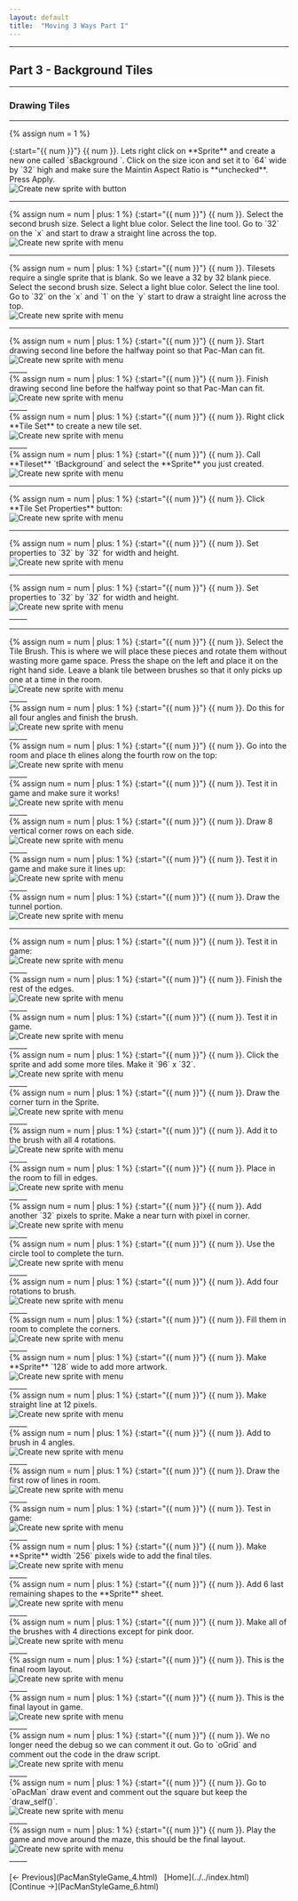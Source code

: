 ```yaml
---
layout: default
title:  "Moving 3 Ways Part I"
---
```



_____ 

## Part 3 - Background Tiles

_____ 

### Drawing Tiles
_____ 

{% assign num = 1 %}
<div class = "row">
<div class="col-12 col-lg-4 col align-self-center">
<div markdown = "1">
{:start="{{ num }}"}
{{ num }}. Lets right click on **Sprite** and create a new one called `sBackground `.  Click on the size icon and set it to `64` wide by `32` high and make sure the Maintin Aspect Ratio is **unchecked**.  Press Apply.
</div>
</div>
<div class="col-12 col-lg-8">
<img src="images/sBackgroundSpriteCreate.jpg"  class= "img-fluid"  alt="Create new sprite with button">  
</div>
</div>

_____ 
<div class = "row">
<div class="col-12 col-lg-4 col align-self-center">
<div markdown = "1">
{% assign num = num | plus: 1 %}
{:start="{{ num }}"}
{{ num }}.  Select the second brush size. Select a light blue color. Select the line tool.  Go to `32` on the `x` and start to draw a straight line across the top.
</div>
</div>
<div class="col-12 col-lg-8">
<img src="images/StartDrawingLine.jpg" class= "img-fluid"  alt="Create new sprite with menu">
</div>
</div>

_____ 
<div class = "row">
<div class="col-12 col-lg-4 col align-self-center">
<div markdown = "1">
{% assign num = num | plus: 1 %}
{:start="{{ num }}"}
{{ num }}.  Tilesets require a single sprite that is blank.  So we leave a 32 by 32 blank piece.  Select the second brush size. Select a light blue color. Select the line tool.  Go to `32` on the `x` and  `1` on the `y` start to draw a straight line across the top.
</div>
</div>
<div class="col-12 col-lg-8">
<img src="images/StartDrawingLine.jpg" class= "img-fluid"  alt="Create new sprite with menu">
</div>
</div>

_____ 
<div class = "row">
<div class="col-12 col-lg-4 col align-self-center">
<div markdown = "1">
{% assign num = num | plus: 1 %}
{:start="{{ num }}"}
{{ num }}.  Start drawing second line before the halfway point so that Pac-Man can fit.
</div>
</div>
<div class="col-12 col-lg-8">
<img src="images/StartDrawingSecondLine.jpg" class= "img-fluid"  alt="Create new sprite with menu">
</div>
</div>
_____ 
<div class = "row">
<div class="col-12 col-lg-4 col align-self-center">
<div markdown = "1">
{% assign num = num | plus: 1 %}
{:start="{{ num }}"}
{{ num }}.  Finish drawing second line before the halfway point so that Pac-Man can fit.
</div>
</div>
<div class="col-12 col-lg-8">
<img src="images/FinishDrawingSecondLine.jpg" class= "img-fluid"  alt="Create new sprite with menu">
</div>
</div>
_____ 

<div class = "row">
<div class="col-12 col-lg-4 col align-self-center">
<div markdown = "1">
{% assign num = num | plus: 1 %}
{:start="{{ num }}"}
{{ num }}.  Right click **Tile Set** to create a new tile set.
</div>
</div>
<div class="col-12 col-lg-8">
<img src="images/CreateTileSet.jpg" class= "img-fluid"  alt="Create new sprite with menu">
</div>
</div>
_____ 

<div class = "row">
<div class="col-12 col-lg-4 col align-self-center">
<div markdown = "1">
{% assign num = num | plus: 1 %}
{:start="{{ num }}"}
{{ num }}.  Call **Tileset** `tBackground` and select the **Sprite** you just created.
</div>
</div>
<div class="col-12 col-lg-8">
<img src="images/tBackgroundTilesetCreate.jpg" class= "img-fluid"  alt="Create new sprite with menu">
</div>
</div>

_____ 

<div class = "row">
<div class="col-12 col-lg-4 col align-self-center">
<div markdown = "1">
{% assign num = num | plus: 1 %}
{:start="{{ num }}"}
{{ num }}.  Click **Tile Set Properties** button:
</div>
</div>
<div class="col-12 col-lg-8">
<img src="images/TileSetProperties.jpg" class= "img-fluid"  alt="Create new sprite with menu">
</div>
</div>

_____ 

<div class = "row">
<div class="col-12 col-lg-4 col align-self-center">
<div markdown = "1">
{% assign num = num | plus: 1 %}
{:start="{{ num }}"}
{{ num }}.  Set properties to `32` by `32` for width and height.
</div>
</div>
<div class="col-12 col-lg-8">
<img src="images/32by32Tiles.jpg" class= "img-fluid"  alt="Create new sprite with menu">
</div>
</div>

_____ 

<div class = "row">
<div class="col-12 col-lg-4 col align-self-center">
<div markdown = "1">
{% assign num = num | plus: 1 %}
{:start="{{ num }}"}
{{ num }}.  Set properties to `32` by `32` for width and height.
</div>
</div>
<div class="col-12 col-lg-8">
<img src="images/32by32Tiles.jpg" class= "img-fluid"  alt="Create new sprite with menu">
</div>
</div>
_____ 

_____ 

<div class = "row">
<div class="col-12 col-lg-4 col align-self-center">
<div markdown = "1">
{% assign num = num | plus: 1 %}
{:start="{{ num }}"}
{{ num }}.  Select the Tile Brush.  This is where we will place these pieces and rotate them without wasting more game space.  Press the shape on the left and place it on the right hand side.  Leave a blank tile between brushes so that it only picks up one at a time in the room.
</div>
</div>
<div class="col-12 col-lg-8">
<img src="images/BushBuilderStraightLineA.jpg" class= "img-fluid"  alt="Create new sprite with menu">
</div>
</div>
_____ 

<div class = "row">
<div class="col-12 col-lg-4 col align-self-center">
<div markdown = "1">
{% assign num = num | plus: 1 %}
{:start="{{ num }}"}
{{ num }}.  Do this for all four angles and finish the brush.
</div>
</div>
<div class="col-12 col-lg-8">
<img src="images/BushBuilderStraightLineB.jpg" class= "img-fluid"  alt="Create new sprite with menu">
</div>
</div>
_____ 

<div class = "row">
<div class="col-12 col-lg-4 col align-self-center">
<div markdown = "1">
{% assign num = num | plus: 1 %}
{:start="{{ num }}"}
{{ num }}.  Go into the room and place th elines along the fourth row on the top:
</div>
</div>
<div class="col-12 col-lg-8">
<img src="images/DrawTopLine.jpg" class= "img-fluid"  alt="Create new sprite with menu">
</div>
</div>
_____ 

<div class = "row">
<div class="col-12 col-lg-4 col align-self-center">
<div markdown = "1">
{% assign num = num | plus: 1 %}
{:start="{{ num }}"}
{{ num }}.  Test it in game and make sure it works!
</div>
</div>
<div class="col-12 col-lg-8">
<img src="images/TopLineInGame.jpg" class= "img-fluid"  alt="Create new sprite with menu">
</div>
</div>
_____ 

<div class = "row">
<div class="col-12 col-lg-4 col align-self-center">
<div markdown = "1">
{% assign num = num | plus: 1 %}
{:start="{{ num }}"}
{{ num }}.  Draw 8 vertical corner rows on each side.
</div>
</div>
<div class="col-12 col-lg-8">
<img src="images/VerticalTopLines.jpg" class= "img-fluid"  alt="Create new sprite with menu">
</div>
</div>
_____ 

<div class = "row">
<div class="col-12 col-lg-4 col align-self-center">
<div markdown = "1">
{% assign num = num | plus: 1 %}
{:start="{{ num }}"}
{{ num }}.  Test it in game and make sure it lines up:
</div>
</div>
<div class="col-12 col-lg-8">
<img src="images/VerticalTopLinesInGame.jpg" class= "img-fluid"  alt="Create new sprite with menu">
</div>
</div>
_____ 

<div class = "row">
<div class="col-12 col-lg-4 col align-self-center">
<div markdown = "1">
{% assign num = num | plus: 1 %}
{:start="{{ num }}"}
{{ num }}.  Draw the tunnel portion.
</div>
</div>
<div class="col-12 col-lg-8">
<img src="images/CornersHalfDone.jpg" class= "img-fluid"  alt="Create new sprite with menu">
</div>
</div>

_____ 

<div class = "row">
<div class="col-12 col-lg-4 col align-self-center">
<div markdown = "1">
{% assign num = num | plus: 1 %}
{:start="{{ num }}"}
{{ num }}.  Test it in game:
</div>
</div>
<div class="col-12 col-lg-8">
<img src="images/CornersHalfDoneInGame.jpg" class= "img-fluid"  alt="Create new sprite with menu">
</div>
</div>
_____ 

<div class = "row">
<div class="col-12 col-lg-4 col align-self-center">
<div markdown = "1">
{% assign num = num | plus: 1 %}
{:start="{{ num }}"}
{{ num }}.  Finish the rest of the edges.
</div>
</div>
<div class="col-12 col-lg-8">
<img src="images/CornersDone.jpg" class= "img-fluid"  alt="Create new sprite with menu">
</div>
</div>
_____ 

<div class = "row">
<div class="col-12 col-lg-4 col align-self-center">
<div markdown = "1">
{% assign num = num | plus: 1 %}
{:start="{{ num }}"}
{{ num }}.  Test it in game.
</div>
</div>
<div class="col-12 col-lg-8">
<img src="images/CornersDoneInGame.jpg" class= "img-fluid"  alt="Create new sprite with menu">
</div>
</div>
_____ 

<div class = "row">
<div class="col-12 col-lg-4 col align-self-center">
<div markdown = "1">
{% assign num = num | plus: 1 %}
{:start="{{ num }}"}
{{ num }}.  Click the sprite and add some more tiles.  Make it `96` x `32`.
</div>
</div>
<div class="col-12 col-lg-8">
<img src="images/96WideBackgroundSprite.jpg" class= "img-fluid"  alt="Create new sprite with menu">
</div>
</div>
_____ 

<div class = "row">
<div class="col-12 col-lg-4 col align-self-center">
<div markdown = "1">
{% assign num = num | plus: 1 %}
{:start="{{ num }}"}
{{ num }}.  Draw the corner turn in the Sprite.
</div>
</div>
<div class="col-12 col-lg-8">
<img src="images/DoubleCurve.jpg" class= "img-fluid"  alt="Create new sprite with menu">
</div>
</div>
_____ 

<div class = "row">
<div class="col-12 col-lg-4 col align-self-center">
<div markdown = "1">
{% assign num = num | plus: 1 %}
{:start="{{ num }}"}
{{ num }}.  Add it to the brush with all 4 rotations.
</div>
</div>
<div class="col-12 col-lg-8">
<img src="images/NewBrushWithDoubleCurve.jpg" class= "img-fluid"  alt="Create new sprite with menu">
</div>
</div>
_____ 

<div class = "row">
<div class="col-12 col-lg-4 col align-self-center">
<div markdown = "1">
{% assign num = num | plus: 1 %}
{:start="{{ num }}"}
{{ num }}.  Place in the room to fill in edges.
</div>
</div>
<div class="col-12 col-lg-8">
<img src="images/FinishRoomOutsideCurves.jpg" class= "img-fluid"  alt="Create new sprite with menu">
</div>
</div>
_____ 

<div class = "row">
<div class="col-12 col-lg-4 col align-self-center">
<div markdown = "1">
{% assign num = num | plus: 1 %}
{:start="{{ num }}"}
{{ num }}.  Add another `32` pixels to sprite.  Make a near turn with pixel in corner.  
</div>
</div>
<div class="col-12 col-lg-8">
<img src="images/SingleLineDotInCorner.jpg" class= "img-fluid"  alt="Create new sprite with menu">
</div>
</div>
_____ 

<div class = "row">
<div class="col-12 col-lg-4 col align-self-center">
<div markdown = "1">
{% assign num = num | plus: 1 %}
{:start="{{ num }}"}
{{ num }}.  Use the circle tool to complete the turn.
</div>
</div>
<div class="col-12 col-lg-8">
<img src="images/SingleLineDotInCornerB.jpg" class= "img-fluid"  alt="Create new sprite with menu">
</div>
</div>
_____ 

<div class = "row">
<div class="col-12 col-lg-4 col align-self-center">
<div markdown = "1">
{% assign num = num | plus: 1 %}
{:start="{{ num }}"}
{{ num }}.  Add four rotations to brush.
</div>
</div>
<div class="col-12 col-lg-8">
<img src="images/BrushSingleLineDotInCorner.jpg" class= "img-fluid"  alt="Create new sprite with menu">
</div>
</div>
_____ 

<div class = "row">
<div class="col-12 col-lg-4 col align-self-center">
<div markdown = "1">
{% assign num = num | plus: 1 %}
{:start="{{ num }}"}
{{ num }}.  Fill them in room to complete the corners.
</div>
</div>
<div class="col-12 col-lg-8">
<img src="images/FinishOutsideCurves.jpg" class= "img-fluid"  alt="Create new sprite with menu">
</div>
</div>
_____ 

<div class = "row">
<div class="col-12 col-lg-4 col align-self-center">
<div markdown = "1">
{% assign num = num | plus: 1 %}
{:start="{{ num }}"}
{{ num }}.  Make **Sprite** `128` wide to add more artwork.
</div>
</div>
<div class="col-12 col-lg-8">
<img src="images/Add32PixelsToSprite.jpg" class= "img-fluid"  alt="Create new sprite with menu">
</div>
</div>
_____ 

<div class = "row">
<div class="col-12 col-lg-4 col align-self-center">
<div markdown = "1">
{% assign num = num | plus: 1 %}
{:start="{{ num }}"}
{{ num }}.  Make straight line at 12 pixels.
</div>
</div>
<div class="col-12 col-lg-8">
<img src="images/StraightLineSprite.jpg" class= "img-fluid"  alt="Create new sprite with menu">
</div>
</div>
_____ 

<div class = "row">
<div class="col-12 col-lg-4 col align-self-center">
<div markdown = "1">
{% assign num = num | plus: 1 %}
{:start="{{ num }}"}
{{ num }}.  Add to brush in 4 angles.
</div>
</div>
<div class="col-12 col-lg-8">
<img src="images/StraightLineBrush.jpg" class= "img-fluid"  alt="Create new sprite with menu">
</div>
</div>
_____ 

<div class = "row">
<div class="col-12 col-lg-4 col align-self-center">
<div markdown = "1">
{% assign num = num | plus: 1 %}
{:start="{{ num }}"}
{{ num }}.  Draw the first row of lines in room.
</div>
</div>
<div class="col-12 col-lg-8">
<img src="images/StraightLineRoom.jpg" class= "img-fluid"  alt="Create new sprite with menu">
</div>
</div>
_____ 

<div class = "row">
<div class="col-12 col-lg-4 col align-self-center">
<div markdown = "1">
{% assign num = num | plus: 1 %}
{:start="{{ num }}"}
{{ num }}.  Test in game:
</div>
</div>
<div class="col-12 col-lg-8">
<img src="images/StraightLineGame.jpg" class= "img-fluid"  alt="Create new sprite with menu">
</div>
</div>
_____ 

<div class = "row">
<div class="col-12 col-lg-4 col align-self-center">
<div markdown = "1">
{% assign num = num | plus: 1 %}
{:start="{{ num }}"}
{{ num }}.  Make **Sprite** width `256` pixels wide to add the final tiles.
</div>
</div>
<div class="col-12 col-lg-8">
<img src="images/FinalSpriteSize.jpg" class= "img-fluid"  alt="Create new sprite with menu">
</div>
</div>
_____ 

<div class = "row">
<div class="col-12 col-lg-4 col align-self-center">
<div markdown = "1">
{% assign num = num | plus: 1 %}
{:start="{{ num }}"}
{{ num }}.  Add 6 last remaining shapes to the **Sprite** sheet.
</div>
</div>
<div class="col-12 col-lg-8">
<img src="images/FinalSprite.jpg" class= "img-fluid"  alt="Create new sprite with menu">
</div>
</div>
_____ 

<div class = "row">
<div class="col-12 col-lg-4 col align-self-center">
<div markdown = "1">
{% assign num = num | plus: 1 %}
{:start="{{ num }}"}
{{ num }}.  Make all of the brushes with 4 directions except for pink door.
</div>
</div>
<div class="col-12 col-lg-8">
<img src="images/FinalBrush.jpg" class= "img-fluid"  alt="Create new sprite with menu">
</div>
</div>
_____ 

<div class = "row">
<div class="col-12 col-lg-4 col align-self-center">
<div markdown = "1">
{% assign num = num | plus: 1 %}
{:start="{{ num }}"}
{{ num }}.  This is the final room layout.
</div>
</div>
<div class="col-12 col-lg-8">
<img src="images/FinalRoom.jpg" class= "img-fluid"  alt="Create new sprite with menu">
</div>
</div>
_____ 

<div class = "row">
<div class="col-12 col-lg-4 col align-self-center">
<div markdown = "1">
{% assign num = num | plus: 1 %}
{:start="{{ num }}"}
{{ num }}.  This is the final layout in game.
</div>
</div>
<div class="col-12 col-lg-8">
<img src="images/FinalGame.jpg" class= "img-fluid"  alt="Create new sprite with menu">
</div>
</div>
_____ 

<div class = "row">
<div class="col-12 col-lg-4 col align-self-center">
<div markdown = "1">
{% assign num = num | plus: 1 %}
{:start="{{ num }}"}
{{ num }}.  We no longer need the debug so we can comment it out.  Go to `oGrid` and comment out the code in the draw script.
</div>
</div>
<div class="col-12 col-lg-8">
<img src="images/CommentOutGrid.jpg" class= "img-fluid"  alt="Create new sprite with menu">
</div>
</div>
_____ 

<div class = "row">
<div class="col-12 col-lg-4 col align-self-center">
<div markdown = "1">
{% assign num = num | plus: 1 %}
{:start="{{ num }}"}
{{ num }}.  Go to `oPacMan` draw event and comment out the square but keep the `draw_self()`.
</div>
</div>
<div class="col-12 col-lg-8">
<img src="images/CommentOutPacSquare.jpg" class= "img-fluid"  alt="Create new sprite with menu">
</div>
</div>
_____ 

<div class = "row">
<div class="col-12 col-lg-4 col align-self-center">
<div markdown = "1">
{% assign num = num | plus: 1 %}
{:start="{{ num }}"}
{{ num }}.  Play the game and move around the maze, this should be the final layout.
</div>
</div>
<div class="col-12 col-lg-8">
<img src="images/FinalGameNoDebug.jpg" class= "img-fluid"  alt="Create new sprite with menu">
</div>
</div>
_____ 


<br />  
<br />  
[<- Previous](PacManStyleGame_4.html)&nbsp;&nbsp;&nbsp;[Home](../../index.html)&nbsp;&nbsp;&nbsp; [Continue ->](PacManStyleGame_6.html)
<br />  
<br />  
<br />  
<br />  